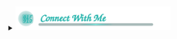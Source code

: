 <!-- ===================== CONNECT WITH ME (GitHub-safe, borderless) ===================== -->
<details>
  <summary align="center">
    <img src="Assets/connect.svg?v=4" alt="Connect With Me" width="310">
  </summary>
  <!-- PROFILE VIEWS -->
  <p align="left">
    <img src="https://komarev.com/ghpvc/?username=Someshdiwan&label=Profile%20views&color=0e75b6&style=flat"
         alt="Profile views counter" height="22">
  </p>
  <!-- ICON GRID -->
  <table border="0" cellspacing="0" cellpadding="8" style="border:none;">
    <tr>
      <td align="center" width="180" style="border:none;">
        <a href="https://www.codechef.com/users/someshdiwan7" target="_blank" rel="noopener">
          <img src="https://img.icons8.com/color/96/codechef.png"
               alt="CodeChef logo" width="108" height="88">
          <br><sub>CodeChef</sub>
        </a>
      </td>
      <td align="center" width="180" style="border:none;">
        <a href="https://ankiweb.net/shared/decks?search=Vocabulary%20Vault%20%E2%80%94%20Rich%20English%20vocab%20flashcards"
           target="_blank" rel="noopener">
          <img src="https://cdn.jsdelivr.net/gh/simple-icons/simple-icons/icons/anki.svg"
               alt="Anki — Vocabulary Vault" width="48" height="48">
          <br><sub>Anki Vault</sub>
        </a>
      </td>
      <td align="center" width="180" style="border:none;">
        <a href="https://leetcode.com/u/someshdiwan/" target="_blank" rel="noopener">
          <img src="https://img.icons8.com/?size=100&id=wDGo581Ea5Nf&format=png&color=000000"
               alt="LeetCode logo" width="48" height="48">
          <br><sub>LeetCode</sub>
        </a>
      </td>
    </tr>
    <tr>
      <td align="center" style="border:none;">
        <a href="https://huggingface.co/CodeWithSomesh" target="_blank" rel="noopener">
          <img src="https://huggingface.co/front/assets/huggingface_logo-noborder.svg"
               alt="Hugging Face logo" width="48" height="48">
          <br><sub>Hugging Face</sub>
        </a>
      </td>
      <td align="center" style="border:none;">
        <a href="https://www.producthunt.com/@someshdiwan" target="_blank" rel="noopener">
          <img src="https://cdn.simpleicons.org/producthunt/DA552F"
               alt="Product Hunt logo" width="48" height="48">
          <br><sub>Product Hunt</sub>
        </a>
      </td>
      <td align="center" style="border:none;">
        <a href="https://medium.com/@SomeshDiwan" target="_blank" rel="noopener">
          <img src="https://cdn.jsdelivr.net/gh/simple-icons/simple-icons/icons/medium.svg"
               alt="Medium logo" width="48" height="48">
          <br><sub>Medium</sub>
        </a>
      </td>
    </tr>
    <tr>
      <td align="center" style="border:none;">
        <a href="https://www.duolingo.com/profile/Somesh99?via=share_profile_link"
           target="_blank" rel="noopener">
          <img src="https://img.icons8.com/color/96/duolingo-logo.png"
               alt="Duolingo logo" width="48" height="48">
          <br><sub>Duolingo</sub>
        </a>
      </td>
      <td align="center" style="border:none;">
        <a href="https://wakatime.com/@SomeshDiwan" target="_blank" rel="noopener">
          <img src="https://cdn.jsdelivr.net/gh/simple-icons/simple-icons/icons/wakatime.svg"
               alt="WakaTime logo" width="48" height="48">
          <br><sub>WakaTime</sub>
        </a>
      </td>
      <td align="center" style="border:none;">
        <a href="https://www.notion.com/@someshdiwan" target="_blank" rel="noopener">
          <img src="https://cdn.jsdelivr.net/gh/simple-icons/simple-icons/icons/notion.svg"
               alt="Notion logo" width="48" height="48">
          <br><sub>Notion</sub>
        </a>
      </td>
    </tr>
  </table>
  <br>
</details>
<!-- =================== END CONNECT WITH ME (borderless) =================== -->